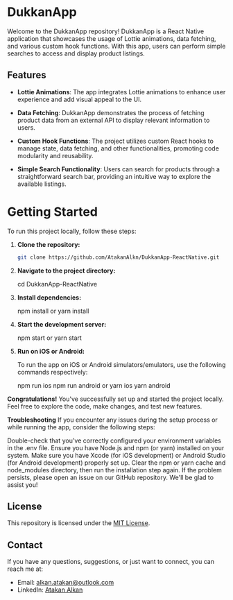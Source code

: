 # DukkanApp 

Welcome to the DukkanApp repository! DukkanApp is a React Native application that showcases the usage of Lottie animations, data fetching, and various custom hook functions. With this app, users can perform simple searches to access and display product listings.

## Features

- **Lottie Animations**: The app integrates Lottie animations to enhance user experience and add visual appeal to the UI.

- **Data Fetching**: DukkanApp demonstrates the process of fetching product data from an external API to display relevant information to users.

- **Custom Hook Functions**: The project utilizes custom React hooks to manage state, data fetching, and other functionalities, promoting code modularity and reusability.

- **Simple Search Functionality**: Users can search for products through a straightforward search bar, providing an intuitive way to explore the available listings.

# Getting Started

To run this project locally, follow these steps:

1. **Clone the repository:**

   ```bash
   git clone https://github.com/AtakanAlkn/DukkanApp-ReactNative.git

   
2. **Navigate to the project directory:**
   
   cd DukkanApp-ReactNative


2. **Install dependencies:**
   
   npm install
   or
   yarn install


3. **Start the development server:**

   npm start
   or
   yarn start

   
4. **Run on iOS or Android:**

   To run the app on iOS or Android simulators/emulators, use the following commands respectively:

   npm run ios
   npm run android
   or
   yarn ios
   yarn android
   
**Congratulations!**
You've successfully set up and started the project locally. Feel free to explore the code, make changes, and test new features.

**Troubleshooting**
If you encounter any issues during the setup process or while running the app, consider the following steps:

Double-check that you've correctly configured your environment variables in the .env file.
Ensure you have Node.js and npm (or yarn) installed on your system.
Make sure you have Xcode (for iOS development) or Android Studio (for Android development) properly set up.
Clear the npm or yarn cache and node_modules directory, then run the installation step again.
If the problem persists, please open an issue on our GitHub repository. We'll be glad to assist you!

## License
This repository is licensed under the [MIT License](LICENSE).

## Contact
If you have any questions, suggestions, or just want to connect, you can reach me at:
- Email: alkan.atakan@outlook.com
- LinkedIn: [Atakan Alkan](https://www.linkedin.com/in/atakanalkn/)
